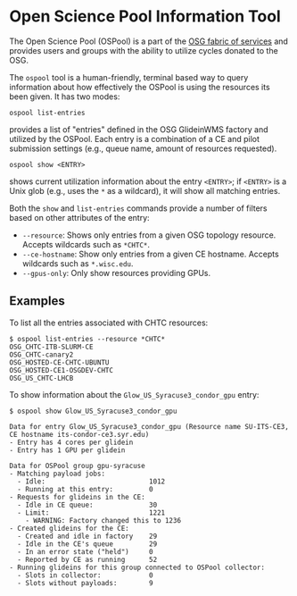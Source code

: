 # Open Science Pool Information Tool

The Open Science Pool (OSPool) is a part of the
[OSG fabric of services](https://osg-htc.org) and provides
users and groups with the ability to utilize cycles donated
to the OSG.

The `ospool` tool is a human-friendly, terminal based way
to query information about how effectively the OSPool is using
the resources its been given.  It has two modes:

```
ospool list-entries
```

provides a list of "entries" defined in the OSG GlideinWMS
factory and utilized by the OSPool.  Each entry is a combination of
a CE and pilot submission settings (e.g., queue name, amount of resources
requested).

```
ospool show <ENTRY>
```

shows current utilization information about the entry `<ENTRY>`; if `<ENTRY>`
is a Unix glob (e.g., uses the `*` as a wildcard), it will show all matching
entries.

Both the `show` and `list-entries` commands provide a number of filters based
on other attributes of the entry:

   - `--resource`: Shows only entries from a given OSG topology resource.
     Accepts wildcards such as `*CHTC*`.
   - `--ce-hostname`: Show only entries from a given CE hostname.  Accepts
     wildcards such as `*.wisc.edu`.
   - `--gpus-only`: Only show resources providing GPUs.

## Examples

To list all the entries associated with CHTC resources:

```
$ ospool list-entries --resource *CHTC*
OSG_CHTC-ITB-SLURM-CE
OSG_CHTC-canary2
OSG_HOSTED-CE-CHTC-UBUNTU
OSG_HOSTED-CE1-OSGDEV-CHTC
OSG_US_CHTC-LHCB
```

To show information about the `Glow_US_Syracuse3_condor_gpu` entry:

```
$ ospool show Glow_US_Syracuse3_condor_gpu

Data for entry Glow_US_Syracuse3_condor_gpu (Resource name SU-ITS-CE3, CE hostname its-condor-ce3.syr.edu)
- Entry has 4 cores per glidein
- Entry has 1 GPU per glidein

Data for OSPool group gpu-syracuse
- Matching payload jobs:
  - Idle:                          1012
  - Running at this entry:         0
- Requests for glideins in the CE:
  - Idle in CE queue:              30
  - Limit:                         1221
    - WARNING: Factory changed this to 1236
- Created glideins for the CE:
  - Created and idle in factory    29
  - Idle in the CE's queue         29
  - In an error state ("held")     0
  - Reported by CE as running      52
- Running glideins for this group connected to OSPool collector:
  - Slots in collector:            0
  - Slots without payloads:        9
```
